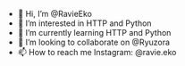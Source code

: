 - 👋 Hi, I’m @RavieEko
- 👀 I’m interested in HTTP and Python
- 🌱 I’m currently learning HTTP and Python
- 💞️ I’m looking to collaborate on @Ryuzora
- 📫 How to reach me Instagram: @ravie.eko

<!---
RavieEko/RavieEko is a ✨ special ✨ repository because its `README.md` (this file) appears on your GitHub profile.
You can click the Preview link to take a look at your changes.
--->

